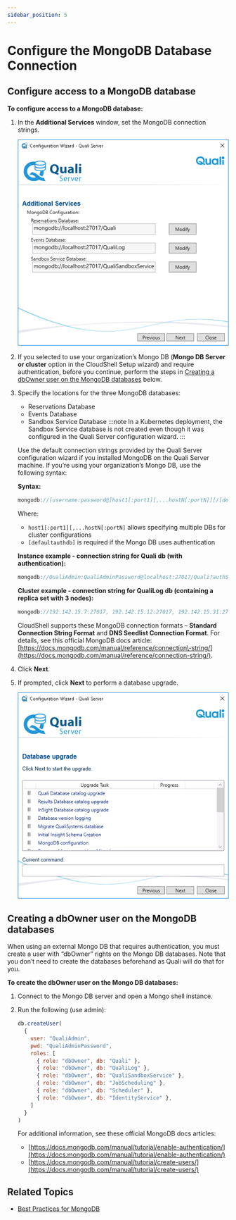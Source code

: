 ```yaml
---
sidebar_position: 5
---
```


# Configure the MongoDB Database Connection

## Configure access to a MongoDB database

**To configure access to a MongoDB database:**

1. In the **Additional Services** window, set the MongoDB connection strings.
    
    ![](/Images/IG2/ConfiguringMongoDBConnectionStrings.png)
    
2. If you selected to use your organization’s Mongo DB (**Mongo DB Server or cluster** option in the CloudShell Setup wizard) and require authentication, before you continue, perform the steps in [Creating a dbOwner user on the MongoDB databases](https://help.quali.com/Online%20Help/0.0/Portal/Content/IG/Configure%20CloudShell%20Products/cfg-db-conn-MongoDB.htm?Highlight=Configure%20the%20MongoDB%20Database%20Connection#Creating) below.
    
3. Specify the locations for the three MongoDB databases:
    
    - Reservations Database
    - Events Database
    - Sandbox Service Database
        :::note
        In a Kubernetes deployment, the Sandbox Service database is not created even though it was configured in the Quali Server configuration wizard.
        :::
    
    Use the default connection strings provided by the Quali Server configuration wizard if you installed MongoDB on the Quali Server machine. If you’re using your organization’s Mongo DB, use the following syntax:
    
    **Syntax:**
    
    ```javascript
    mongodb://[username:password@]host1[:port1][,...hostN[:portN]][/[defaultauthdb][?options]]
    ```
    
    Where:
    
    - `host1[:port1][,...hostN[:portN]` allows specifying multiple DBs for cluster configurations
    - `[defaultauthdb]` is required if the Mongo DB uses authentication
    
    **Instance example - connection string for Quali db (with authentication):**
    
    ```javascript
    mongodb://QualiAdmin:QualiAdminPassword@localhost:27017/Quali?authSource=admin
    ```
    
    **Cluster example - connection string for QualiLog db (containing a replica set with 3 nodes):**
    
    ```javascript
    mongodb://192.142.15.7:27017, 192.142.15.12:27017, 192.142.15.31:27017/QualiLog?replicaSet=rsTest
    ```
    
    CloudShell supports these MongoDB connection formats – **Standard Connection String Format** and **DNS Seedlist Connection Format**. For details, see this official MongoDB docs article: [https://docs.mongodb.com/manual/reference/connection\-string/](https://docs.mongodb.com/manual/reference/connection-string/).
    
4. Click **Next**.
5. If prompted, click **Next** to perform a database upgrade.
    
    ![](/Images/IG2/DatabaseUpgrade.png)
    

## Creating a dbOwner user on the MongoDB databases

When using an external Mongo DB that requires authentication, you must create a user with “dbOwner” rights on the Mongo DB databases. Note that you don’t need to create the databases beforehand as Quali will do that for you.

**To create the dbOwner user on the Mongo DB databases:**

1. Connect to the Mongo DB server and open a Mongo shell instance.
2. Run the following (use admin):
    
    ```javascript
    db.createUser(
      {
        user: "QualiAdmin",
        pwd: "QualiAdminPassword",
        roles: [
          { role: "dbOwner", db: "Quali" },
          { role: "dbOwner", db: "QualiLog" },
          { role: "dbOwner", db: "QualiSandboxService" },
          { role: "dbOwner", db: "JobScheduling" },
          { role: "dbOwner", db: "Scheduler" },
          { role: "dbOwner", db: "IdentityService" },
        ]
      }
    )
    ```
    
    For additional information, see these official MongoDB docs articles:
    
    - [https://docs.mongodb.com/manual/tutorial/enable-authentication/](https://docs.mongodb.com/manual/tutorial/enable-authentication/)
    - [https://docs.mongodb.com/manual/tutorial/create-users/](https://docs.mongodb.com/manual/tutorial/create-users/)

## Related Topics

- [Best Practices for MongoDB](https://help.quali.com/Online%20Help/0.0/Portal/Content/IG/Appendices/mongoDB-best-prctc.htm)